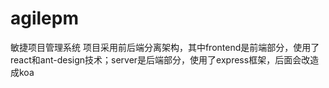 # agilepm
敏捷项目管理系统
项目采用前后端分离架构，其中frontend是前端部分，使用了react和ant-design技术；server是后端部分，使用了express框架，后面会改造成koa
